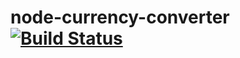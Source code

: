 # node-currency-converter [![Build Status]()](https://travis-ci.org/arthurmbandeira/node-currency-converter)
